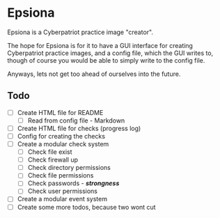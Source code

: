 # Epsiona

Epsiona is a Cyberpatriot practice image "creator".

The hope for Epsiona is for it to have a GUI interface for creating Cyberpatriot
practice images, and a config file, which the GUI writes to, though of course
you would be able to simply write to the config file.

Anyways, lets not get too ahead of ourselves into the future.

## Todo

- [ ] Create HTML file for README
  - [ ] Read from config file - Markdown
- [ ] Create HTML file for checks (progress log)
- [ ] Config for creating the checks
- [ ] Create a modular check system
  - [ ] Check file exist
  - [ ] Check firewall up
  - [ ] Check directory permissions
  - [ ] Check file permissions
  - [ ] Check passwords - _**strongness**_
  - [ ] Check user permissions
- [ ] Create a modular event system
- [ ] Create some more todos, because two wont cut
